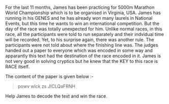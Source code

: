 For the last 11 months, James has been practicing for 5000m Marathon World Championship which is to be organised in Virginia, USA. James has running in his GENES and he has already won many laurels in National Events,
but this time he wants to win an international competition. But the day of the race was totally unexpected for him. Unlike normal races, in this race,
all the participants were told to run separately and their indvidual time will be recorded. Yet, to his surprise again, there was another rule. The participants were not told about 
where the finishing line was. The judges handed out a paper to everyone which was encoded in some way and apparantly this text had the destination of the race encoded in it.
James is not very good in solving cryptics but he knew that the KEY to this race is RACE itself.

The content of the paper is given below :- 

> powv wlck zs JICLQaFRNH

Help James to decode the text and win the race. 



  
